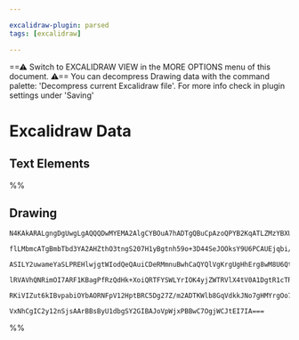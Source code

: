 ```yaml
---

excalidraw-plugin: parsed
tags: [excalidraw]

---
```

==⚠  Switch to EXCALIDRAW VIEW in the MORE OPTIONS menu of this document. ⚠== You can decompress Drawing data with the command palette: 'Decompress current Excalidraw file'. For more info check in plugin settings under 'Saving'


# Excalidraw Data
## Text Elements
%%
## Drawing
```compressed-json
N4KAkARALgngDgUwgLgAQQQDwMYEMA2AlgCYBOuA7hADTgQBuCpAzoQPYB2KqATLZMzYBXUtiRoIACyhQ4zZAHoFAc0JRJQgEYA6bGwC2CgF7N6hbEcK4OCtptbErHALRY8RMpWdx8Q1TdIEfARcZgRmBShcZQUebTiARgAGGjoghH0EDihmbgBtcDBQMBKIEm4IAFEATQBJAC0AdWUADQAOFoBheoAWAAlq5wBBACkAVkwAWTbUkshYRAqgojkk

flLMbmcATgBmbTbd3YA2AHZthO3tngS207H1yBgtnh59o+3D44SeJOOksY9U6PCAUEjqbi/Nraa5tMY8U6HX67H4PQqQSQIQjKaTcXa/bRjXZjU4AsbHY49P48NFzCDWZTBbhJEHMKCkNgAawQnTY+DYpAqAGIEghRaLZqVNLhsJzlByhBxiLz+YKJOzrMw4LhAtlJZAAGaEfD4ADKsCZEkEHn1EDZHO5jXBkkhrPZXIQ5pglvQ1vKIIVOI44Vya

ASILY2uwameYaSLPREHlwjgtWIodQeQAuiCDeRMmnuBwhCaQYQlVgKrgUgHhErg8wM8U6QtxLx0QBfVkIBDEbgJHo/PYJUkgxgsdhcMPAxPj1icABynDE3B6x0+l0+ZeYABF0lBe9wDQQwiDNHXiJVgplshni6XE0I4MRcAe+9PXj0xpc2kkET0QSIDhOSLEt8EAthZUPNBj3wMJCg7cAczoXA4Dgc1XzbZtoExTIKiIHEoElBhCAQCgACEZTlBU

lRVAVhQNRimOI7ARF1KBagPfRzQdHk+XoiQRTFYSWLYrIOK4yjZWTRVlX4tV0A1DgtR1cTRNIdjOIyAAxY0zQtNs7T5f1CggViNPErTuPdR1nVdUzzM0rieI9L0fSMm11jMsTsisgAlYQgxDfsvMcyyuIAeSjGN+3jUKfIknTOCgbTcH0Y1Y1QcMHISqztOS01CCMNtfniizfK4gAVLAoCGAip3QYIDSIsqnIyDDSFqjS2AoTFcHfVB73AnLysS/

RKiVIZut6kIBvpabiOYbAORNFpV12HptBRC5Dg27Z/m2ADTKWlb8GqVdkkJNo7gHMYrgOo7SiMNgDG4ZtIHoAghDbBIENa8KMgC2SGwzCAaL7Lz5RIQritAh9SihuTVTexNyL5OahU6bYsax7TtNtPyEGUEsdWFSod3J8m8YgP6RvYlzuSiqBJzvMCvLgQIzGEZgAHFSGhoq2yGry8zShBCYrfmOGUFG6SyXBNGCAb2W+kFsBWbgVYQEEODFzXSF

VxNhCgIC2y12nSjsAArBBsByU1dbgSY2GIBAJoVpWjxPBBwC7OgjWCJtEI7IA===
```
%%